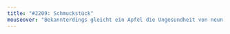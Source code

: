 ```yaml
---
title: "#2209: Schmuckstück"
mouseover: "Bekannterdings gleicht ein Apfel die Ungesundheit von neun Keksen aus."
---
```

